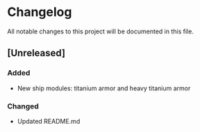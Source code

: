 # Changelog
All notable changes to this project will be documented in this file.

## [Unreleased]

### Added
- New ship modules: titanium armor and heavy titanium armor

### Changed
- Updated README.md
